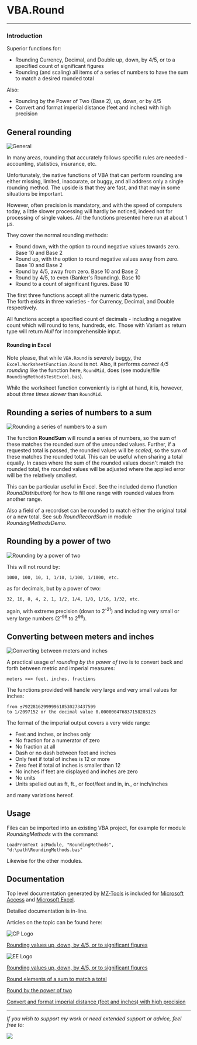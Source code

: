 # VBA.Round
---

### Introduction

Superior functions for:

* Rounding Currency, Decimal, and Double up, down, by 4/5, or to a specified count of significant figures
* Rounding \(and scaling\) all items of a series of numbers to have the sum to match a desired rounded total

Also:

* Rounding by the Power of Two (Base 2), up, down, or by 4/5
* Convert and format imperial distance (feet and inches) with high precision


## General rounding

![General](https://raw.githubusercontent.com/GustavBrock/VBA.Round/master/images/EE%20Round.png)

In many areas, rounding that accurately follows specific rules are needed - accounting, statistics, insurance, etc.

Unfortunately, the native functions of VBA that can perform rounding are either missing, limited, inaccurate, or buggy, and all address only a single rounding method. The upside is that they are fast, and that may in some situations be important.

However, often precision is mandatory, and with the speed of computers today, a little slower processing will hardly be noticed, indeed not for processing of single values. All the functions presented here run at about 1 µs.

They cover the normal rounding methods:

* Round down, with the option to round negative values towards zero. Base 10 and Base 2
* Round up, with the option to round negative values away from zero. Base 10 and Base 2
* Round by 4/5, away from zero. Base 10 and Base 2
* Round by 4/5, to even  \(Banker's Rounding\). Base 10
* Round to a count of significant figures. Base 10

The first three functions accept all the numeric data types.  
The forth exists in three varieties - for Currency, Decimal, and Double respectively.

All functions accept a specified count of decimals - including a negative count which will round to tens, hundreds, etc. Those with Variant as return type will return *Null* for incomprehensible input.

#### Rounding in Excel

Note please, that while `VBA.Round` is severely buggy, the `Excel.WorksheetFunction.Round` is not. Also, it performs *correct 4/5 rounding* like the function here, `RoundMid`, does (see module/file `RoundingMethodsTestExcel.bas`).

While the worksheet function conveniently is right at hand, it is, however, about *three times slower* than `RoundMid`.


## Rounding a series of numbers to a sum

![Rounding a series of numbers to a sum](https://raw.githubusercontent.com/GustavBrock/VBA.Round/master/images/EE%20Slices.png)

The function **RoundSum** will round a series of numbers, so the sum of these matches the rounded sum of the unrounded values. Further, if a requested total is passed, the rounded values will be _scaled_, so the sum of these matches the rounded total. This can be useful when sharing a total equally. In cases where the sum of the rounded values doesn't match the rounded total, the rounded values will be adjusted where the applied error will be the relatively smallest.

This can be particular useful in Excel. See the included demo (function *RoundDistribution*) for how to fill one range with rounded values from another range.

Also a field of a recordset can be rounded to match either the original total or a new total. See sub *RoundRecordSum* in module *RoundingMethodsDemo*.

## Rounding by a power of two

![Rounding by a power of two](https://raw.githubusercontent.com/GustavBrock/VBA.Round/master/images/EE%20Power%202.png)

This will not round by:

	1000, 100, 10, 1, 1/10, 1/100, 1/1000, etc. 

as for decimals, but by a power of two:

	32, 16, 8, 4, 2, 1, 1/2, 1/4, 1/8, 1/16, 1/32, etc.

again, with extreme precision (down to 2<sup>-21</sup>) and including very small or very large numbers (2<sup>-96</sup> to 2<sup>96</sup>).

## Converting between meters and inches

![Converting between meters and inches](https://raw.githubusercontent.com/GustavBrock/VBA.Round/master/images/EE%20Imperial.png)

A practical usage of *rounding by the power of two* is to convert back and forth between metric and imperial measures:

    meters <=> feet, inches, fractions
    
The functions provided will handle very large and very small values for inches:

    from ±7922816299999618530273437599 
    to 1/2097152 or the decimal value 0.000000476837158203125

The format of the imperial output covers a very wide range:

* Feet and inches, or inches only
* No fraction for a numerator of zero
* No fraction at all
* Dash or no dash between feet and inches
* Only feet if total of inches is 12 or more
* Zero feet if total of inches is smaller than 12
* No inches if feet are displayed and inches are zero
* No units
* Units spelled out as ft, ft., or foot/feet and in, in., or inch/inches

and many variations hereof.

## Usage

Files can be imported into an existing VBA project, for example for module *RoundingMethods* with the command:

    LoadFromText acModule, "RoundingMethods", "d:\path\RoundingMethods.bas"

Likewise for the other modules.  

## Documentation

Top level documentation generated by [MZ-Tools](https://www.mztools.com/) is included for [Microsoft Access](https://htmlpreview.github.io?https://github.com/GustavBrock/VBA.Round/blob/master/documentation/Access/Rounding.htm) and [Microsoft Excel](https://htmlpreview.github.io?https://github.com/GustavBrock/VBA.Round/blob/master/documentation/Excel/Rounding.htm).

Detailed documentation is in-line. 

Articles on the topic can be found here:
 
![CP Logo](https://raw.githubusercontent.com/GustavBrock/VBA.Round/master/images/CP%20Logo%20Small.png)

[Rounding values up, down, by 4/5, or to significant figures](http://www.codeproject.com/Tips/1022704/Rounding-Values-Up-Down-By-Or-To-Significant-Figur)


![EE Logo](https://raw.githubusercontent.com/GustavBrock/VBA.Round/master/images/EE%20Logo.png)
 
[Rounding values up, down, by 4/5, or to significant figures](https://www.experts-exchange.com/articles/20299/Rounding-values-up-down-by-4-5-or-to-significant-figures.html?preview=9KH3diMD6vc%3D)

[Round elements of a sum to match a total](https://www.experts-exchange.com/articles/31683/Round-elements-of-a-sum-to-match-a-total.html?preview=175fPXbOqV8%3D)

[Round by the power of two](https://www.experts-exchange.com/articles/31859/Round-by-the-power-of-two.html?preview=ncnDzAvJwPY%3D)

[Convert and format imperial distance (feet and inches) with high precision](https://www.experts-exchange.com/articles/31931/Convert-and-format-imperial-distance-feet-and-inches-with-high-precision.html?preview=TbXtlf8IKMA%3D)

<hr>

*If you wish to support my work or need extended support or advice, feel free to:*

<p>

[<img src="https://raw.githubusercontent.com/GustavBrock/VBA.Round/master/images/BuyMeACoffee.png">](https://www.buymeacoffee.com/gustav/)